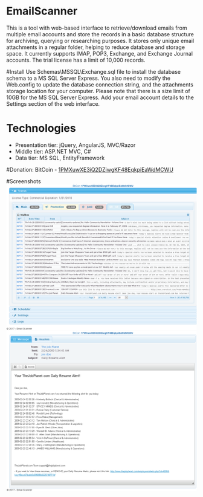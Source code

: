 # EmailScanner
This is a tool with web-based interface to retrieve/download emails from multiple email accounts and store the records in a basic database structure for archiving, querying or researching purposes. It stores only unique email attachments in a regular folder, helping to reduce database and storage space. It currently supports IMAP, POP3, Exchange, and Exchange Journal accounts. The trial license has a limit of 10,000 records.

#Install
Use Schemas\MSSQL\Exchange.sql file to install the database schema to a MS SQL Server Express.
You also need to modify the Web.config to update the database connection string, and the attachments storage location for your computer.
Please note that there is a size limit of 10GB for the MS SQL Server Express.
Add your email account details to the Settings section of the web interface.

# Technologies
- Presentation tier: jQuery, AngularJS, MVC/Razor
- Middle tier: ASP.NET MVC, C#
- Data tier: MS SQL, EntityFramework

#Donation:
BitCoin - [1PMXuwXE3iQ2DZiwgKF48EqkpiEaWdMCWU](bitcoin:1PMXuwXE3iQ2DZiwgKF48EqkpiEaWdMCWU)

#Screenshots
![ScreenShot 1](https://github.com/kh-nguyen/EmailScanner/blob/master/ScreenShoots/system.png)
![ScreenShot 2](https://github.com/kh-nguyen/EmailScanner/blob/master/ScreenShoots/email_view.png)
